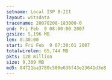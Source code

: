 ```yaml
---
setname: Local ISP B-III
layout: witsdata
tracename: 20070208-183000-0
end: Fri Feb  9 08:00:00 2007
gzsize: 5,196 MB
len: 0:30:00
start: Fri Feb  9 07:30:01 2007
totalwirelen: 65,744 MB
pkts: 128 million
size: 9,309 MB
md5: 84721ba3780c580e636f43e23641d3e8
---
```

